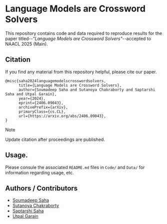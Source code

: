 # Language Models are Crossword Solvers

This repository contains code and data required to reproduce results for the 
paper titled--*"Language Models are Crossword Solvers"*--accepted to NAACL 2025 
(Main).

## Citation

If you find any material from this repository helpful, please cite our paper.

```
@misc{saha2024languagemodelscrosswordsolvers,
      title={Language Models are Crossword Solvers}, 
      author={Soumadeep Saha and Sutanoya Chakraborty and Saptarshi Saha and Utpal Garain},
      year={2024},
      eprint={2406.09043},
      archivePrefix={arXiv},
      primaryClass={cs.CL},
      url={https://arxiv.org/abs/2406.09043}, 
}

```
> [!NOTE] 
> Update citation after proceedings are published.

## Usage.

Please consule the associated ```README.md``` files in ```Code/``` and ```Data/```
for information regarding usage, etc.

## Authors / Contributors

  - [Soumadeep Saha](https://espressovi.github.io)
  - [Sutanoya Chakraborty](https://scholar.google.com/citations?user=nICqqfcAAAAJ&hl=en)
  - [Saptarshi Saha](https://github.com/Saptarshi-Saha-1996)
  - [Utpal Garain](https://www.isical.ac.in/~utpal/)
